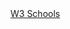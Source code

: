 <html>
<head>


</head>

<body>
<a href="https://www.w3schools.com/html/html_links.asp" target="_blank">W3 Schools</a>
</body>
</html>
